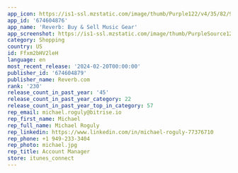 ```yaml
---
app_icon: https://is1-ssl.mzstatic.com/image/thumb/Purple122/v4/35/82/9a/35829a57-39b3-54e9-8251-f054e3a3cf9b/AppIcon-0-0-1x_U007emarketing-0-7-0-85-220.png/1024x1024bb.png
app_id: '674604876'
app_name: 'Reverb: Buy & Sell Music Gear'
app_screenshot: https://is1-ssl.mzstatic.com/image/thumb/PurpleSource126/v4/78/64/90/78649037-ed6c-c9bf-14f7-45547decfb0c/8d0eb12f-3785-4c49-9245-bf74b10d3d7f_EN-US_6-5_1.jpg/1284x2778bb.png
category: Shopping
country: US
id: Ffxm2bHV2leH
language: en
most_recent_release: '2024-02-20T00:00:00'
publisher_id: '674604879'
publisher_name: Reverb.com
rank: '230'
release_count_in_past_year: '45'
release_count_in_past_year_category: 22
release_count_in_past_year_top_in_category: 57
rep_email: michael.roguly@bitrise.io
rep_first_name: Michael
rep_full_name: Michael Roguly
rep_linkedin: https://www.linkedin.com/in/michael-roguly-77376710
rep_phone: +1 949-233-3404
rep_photo: michael.jpg
rep_title: Account Manager
store: itunes_connect
---
```

